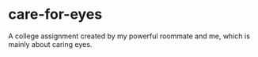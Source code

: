 # care-for-eyes
A college assignment created by my powerful roommate and me, which is mainly about caring eyes.
